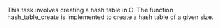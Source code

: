 This task involves creating a hash table in C. The function hash_table_create is implemented to create a hash table of a given size.
